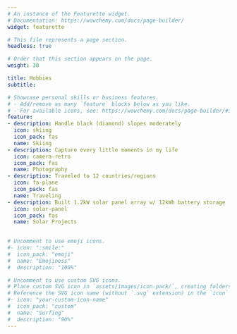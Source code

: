 ```yaml
---
# An instance of the Featurette widget.
# Documentation: https://wowchemy.com/docs/page-builder/
widget: featurette

# This file represents a page section.
headless: true

# Order that this section appears on the page.
weight: 30

title: Hobbies
subtitle:

# Showcase personal skills or business features.
# - Add/remove as many `feature` blocks below as you like.
# - For available icons, see: https://wowchemy.com/docs/page-builder/#icons
feature:
- description: Handle black (diamond) slopes moderately
  icon: skiing
  icon_pack: fas
  name: Skiing
- description: Capture every little moments in my life
  icon: camera-retro
  icon_pack: fas
  name: Photography
- description: Traveled to 12 countries/regions
  icon: fa-plane
  icon_pack: fas
  name: Traveling
- description: Built 1.2kW solar panel array w/ 12kWh battery storage
  icon: solar-panel
  icon_pack: fas
  name: Solar Projects

  
# Uncomment to use emoji icons.
#- icon: ":smile:"
#  icon_pack: "emoji"
#  name: "Emojiness"
#  description: "100%"  

# Uncomment to use custom SVG icons.
# Place custom SVG icon in `assets/images/icon-pack/`, creating folders if necessary.
# Reference the SVG icon name (without `.svg` extension) in the `icon` field.
#- icon: "your-custom-icon-name"
#  icon_pack: "custom"
#  name: "Surfing"
#  description: "90%"
---
```

